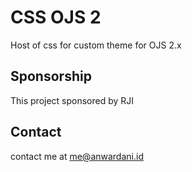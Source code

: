 # CSS OJS 2
Host of css for custom theme for OJS 2.x

## Sponsorship
This project sponsored by RJI

## Contact
contact me at me@anwardani.id
